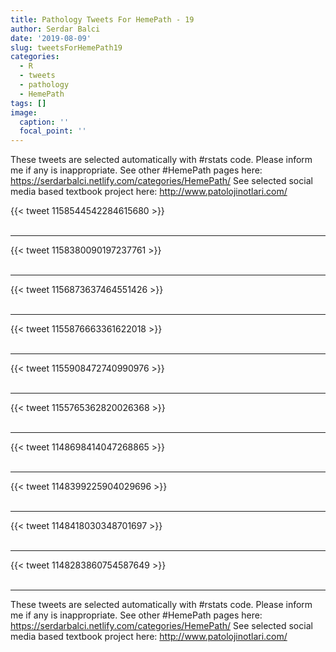```yaml
---
title: Pathology Tweets For HemePath - 19
author: Serdar Balci
date: '2019-08-09'
slug: tweetsForHemePath19
categories:
  - R
  - tweets
  - pathology
  - HemePath
tags: []
image:
  caption: ''
  focal_point: ''
---
```



These tweets are selected automatically with #rstats code. Please inform me if any is inappropriate.
See other #HemePath pages here: https://serdarbalci.netlify.com/categories/HemePath/ 
See selected social media based textbook project here: http://www.patolojinotlari.com/

{{< tweet 1158544542284615680 >}}
<br>
<br>
<hr>
{{< tweet 1158380090197237761 >}}
<br>
<br>
<hr>
{{< tweet 1156873637464551426 >}}
<br>
<br>
<hr>
{{< tweet 1155876663361622018 >}}
<br>
<br>
<hr>
{{< tweet 1155908472740990976 >}}
<br>
<br>
<hr>
{{< tweet 1155765362820026368 >}}
<br>
<br>
<hr>
{{< tweet 1148698414047268865 >}}
<br>
<br>
<hr>
{{< tweet 1148399225904029696 >}}
<br>
<br>
<hr>
{{< tweet 1148418030348701697 >}}
<br>
<br>
<hr>
{{< tweet 1148283860754587649 >}}
<br>
<br>
<hr>


These tweets are selected automatically with #rstats code. Please inform me if any is inappropriate.
See other #HemePath pages here: https://serdarbalci.netlify.com/categories/HemePath/ 
See selected social media based textbook project here: http://www.patolojinotlari.com/
